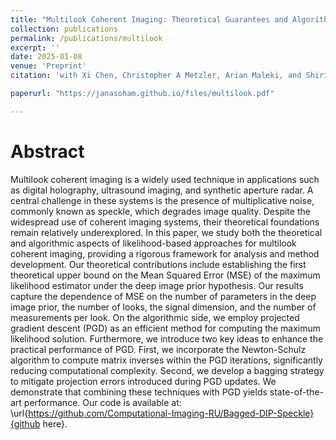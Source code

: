 ```yaml
---
title: "Multilook Coherent Imaging: Theoretical Guarantees and Algorithms"
collection: publications
permalink: /publications/multilook
excerpt: ''
date: 2025-01-08
venue: 'Preprint'
citation: 'with Xi Chen, Christopher A Metzler, Arian Maleki, and Shirin Jalali'

paperurl: "https://janasoham.github.io/files/multilook.pdf"

---
```


Abstract
========

Multilook coherent imaging is a widely used technique in applications such as digital holography, ultrasound imaging, and synthetic aperture radar. A central challenge in these systems is the presence of multiplicative noise, commonly known as speckle, which degrades image quality. Despite the widespread use of coherent imaging systems, their theoretical foundations remain relatively underexplored. In this paper, we study both the theoretical and algorithmic aspects of likelihood-based approaches for multilook coherent imaging, providing a rigorous framework for analysis and method development.
Our theoretical contributions include establishing the first theoretical upper bound on the Mean Squared Error (MSE) of the maximum likelihood estimator under the deep image prior hypothesis. Our results capture the dependence of MSE on the number of parameters in the deep image prior, the number of looks, the signal dimension, and the number of measurements per look. On the algorithmic side, we employ projected gradient descent (PGD) as an efficient method for computing the maximum likelihood solution. Furthermore, we introduce two key ideas to enhance the practical performance of PGD. First, we incorporate the Newton-Schulz algorithm to compute matrix inverses within the PGD iterations, significantly reducing computational complexity. Second, we develop a bagging strategy to mitigate projection errors introduced during PGD updates. We demonstrate that combining these techniques with PGD yields state-of-the-art performance. Our code is available at: \url{https://github.com/Computational-Imaging-RU/Bagged-DIP-Speckle}{github here}.
